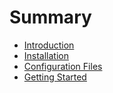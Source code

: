 # Summary

* [Introduction](README.md)
* [Installation](installation.md)
* [Configuration Files](configuration_files.md)
* [Getting Started](getting_started.md)

